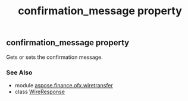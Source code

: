 ﻿---
title: confirmation_message property
second_title: Aspose.Finance for Python via .NET API References
description: 
type: docs
weight: 40
url: /python-net/aspose.finance.ofx.wiretransfer/wireresponse/confirmation_message/
is_root: false
---

## confirmation_message property


Gets or sets the confirmation message.

### See Also
* module [aspose.finance.ofx.wiretransfer](../../)
* class [WireResponse](/finance/python-net/aspose.finance.ofx.wiretransfer/wireresponse)
